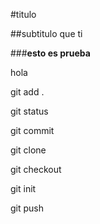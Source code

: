 #titulo

##subtitulo que ti

###**esto es prueba**

hola

git add .

git status

git commit

git clone

git checkout

git init

git push

